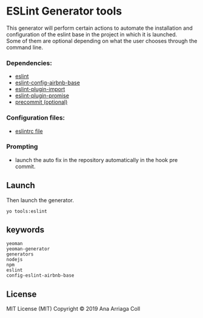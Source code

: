 # ESLint Generator tools
This generator will perform certain actions to automate the installation and configuration of the eslint base in the project in which it is launched.  
Some of them are optional depending on what the user chooses through the command line.

### Dependencies:
* [eslint](https://www.npmjs.com/package/eslint)
* [eslint-config-airbnb-base](https://www.npmjs.com/package/eslint-config-airbnb-base)
* [eslint-plugin-import](https://www.npmjs.com/package/eslint-plugin-import)
* [eslint-plugin-promise](https://www.npmjs.com/package/eslint-plugin-promise)
* [precommit (optional)](https://www.npmjs.com/package/precommit)

### Configuration files:
* [eslintrc file](https://github.com/ana-ac/generator-tools/blob/master/eslint/templates/.eslintrc.json)

### Prompting
* launch the auto fix in the repository automatically in the hook pre commit.

## Launch
Then launch the generator.
```
yo tools:eslint
```

## keywords

```
yeoman
yeoman-generator
generators
nodejs
npm
eslint
config-eslint-airbnb-base
```

## License
MIT License (MIT)
Copyright © 2019 Ana Arriaga Coll
